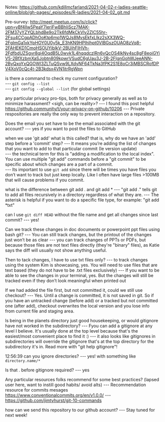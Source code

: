 Notes: https://github.com/kdillmcfarland/2021-04-02-r-ladies-seattle-online/blob/gh-pages/_episodes/R-ladies/2021-04-02_git.md

Pre-survey: http://meet.meetup.com/ls/click?upn=yBf4llw5PeaY7leriFwBBhIiScz7MAK-2FM37yYZYQLbhdBe9o2Tk6fdMkCkVlv2ZlC55hr-2Fsu4CCgpADhOoKtp6mp1WQJs8MvsEkfxLIkz2sXX3WQ-2FgImGa1xkYpHOY0U0y5k_E3hKN9HPIhIhpt0VlBGszOUAO8zVq8-2FAHEKD1CmoHSOUYiblkV-2BUihFIHVh-2FdfbdUZSgvr8qi4OqdB5L0wvk1L4hqqdczIRn6vQcOS4lkNy4sc8gF8eoiGYiV5-2BfXzbmXaSJobtn809kpwrVSudC6gUau3J-2B-2FlgnGohWJeeANN-2ByQxoYxQGOWl3ZLTuQSvw9LXdyNF64TkNa3fPK2S1E8oCr3iMBSCRofDPV4XoV0cQc4t-2B3kdsx4VN1itrRgWpn

is there a command to check my current configuration?  
--- `git config --list`  
--- `git config --global --list` (for global settings)

any particular privacy pro-tips, both for privacy generally as well as to minimize harassment? <sigh, can be reality>?
--- I found this post helpful https://github.community/t/your-privacy-on-github/10206
--- Private respositories are really the only way to prevent interaction on a repository.

Does the email you set have to be the email associated with the git account?
--- yes if you want to post the files to GitHub

when we use 'git add' what is this called? that is, why do we have an 'add' step before a 'commit' step?
--- It means you’re adding the list of changes that you want to add to that particular commit (Ie version update)  
--- the technical term for this is "adding a modification to the local index". You can use multiple "git add" commands before a "git commit" to be specific about which changes are a part of a commit.  
--- Its important to use `git add` since there will be times you have files you don’t want to track but just keep locally. Like I often have large files >100MB that will cause problems if you commit.

what is the difference between git add . and git add *
--- "git add ." tells git to add all files recursively in a directory regardless of what they are.
--- The asterisk is helpful if you want to do a specific file type, for example: "git add *txt"

can I use `git diff HEAD` without the file name and get all changes since last commit?
--- yes!

Can we track these changes in doc documents or powerpoint ppt files using bash git?
--- You can still track changes, but the printout of the changes just won’t be as clear
--- you can track changes of PPTs or PDFs, but because those files are not text files directly (they're "binary" files), as Katie says the diff will usually not show anything useful.

Then to tack changes, I have to use txt files only?
--- to track changes using the system Kim is showcasing, yes. You will need to use files that are text based (they do not have to be .txt files exclusively)
--- If you want to be able to see the changes in your terminal, yes. But the changes will still be tracked even if they don’t look meaningful when printed out

If we had added the file first, but not committed it, could we still use checkout?
--- Yes. Until a change is committed, it is not saved in git. So if you have an untracked change (before add) or a tracked but not committed one (after add), checkout overwrites the local version and you lose info from current file and staging area.

Is being in the planets directory just good housekeeping, or would gitignore have not worked in the subdirectory?
--- Fyou can add a gitignore at any level I believe. It's usually done at the top level because that's the easiest/most convenient place to find it :)
--- it also looks like gitignores in subdirectories will override the gitignore that's at the top directory for the subdirectory it's in. Read more with "git help gitignore"!

12:56:39	 can you ignore directories?
--- yes! with something like `directory.name/*`

Is that . before gitignore required?
--- yes

Any particular resources folks recommend for some best practices? (lapsed user here, want to instill good habits/ avoid alts)
--- Recommendation resource for commits mesages  https://www.conventionalcommits.org/en/v1.0.0/
--- https://github.com/jimtyhurst/git-10-commands

how can we send this repository to our github account?
--- Stay tuned for next week!

